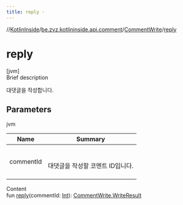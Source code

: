 ```yaml
---
title: reply -
---
```

//[KotlinInside](../../index.md)/[be.zvz.kotlininside.api.comment](../index.md)/[CommentWrite](index.md)/[reply](reply.md)



# reply  
[jvm]  
Brief description  


대댓글을 작성합니다.



## Parameters  
  
jvm  
  
|  Name|  Summary| 
|---|---|
| commentId| <br><br>대댓글을 작성할 코멘트 ID입니다.<br><br>
  
  
Content  
fun [reply](reply.md)(commentId: [Int](https://kotlinlang.org/api/latest/jvm/stdlib/kotlin/-int/index.html)): [CommentWrite.WriteResult](-write-result/index.md)  



